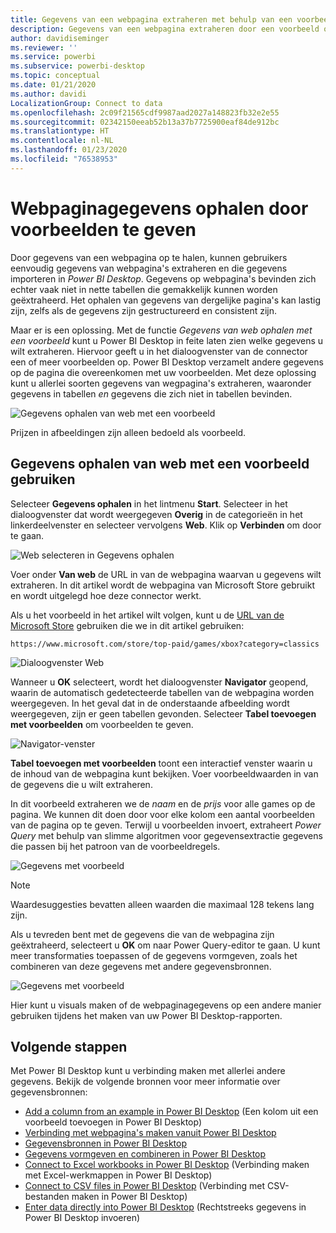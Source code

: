```yaml
---
title: Gegevens van een webpagina extraheren met behulp van een voorbeeld in Power BI Desktop
description: Gegevens van een webpagina extraheren door een voorbeeld op te geven van de gegevens die u wilt opvragen
author: davidiseminger
ms.reviewer: ''
ms.service: powerbi
ms.subservice: powerbi-desktop
ms.topic: conceptual
ms.date: 01/21/2020
ms.author: davidi
LocalizationGroup: Connect to data
ms.openlocfilehash: 2c09f21565cdf9987aad2027a148823fb32e2e55
ms.sourcegitcommit: 02342150eeab52b13a37b7725900eaf84de912bc
ms.translationtype: HT
ms.contentlocale: nl-NL
ms.lasthandoff: 01/23/2020
ms.locfileid: "76538953"
---
```

# <a name="get-webpage-data-by-providing-examples"></a>Webpaginagegevens ophalen door voorbeelden te geven

Door gegevens van een webpagina op te halen, kunnen gebruikers eenvoudig gegevens van webpagina's extraheren en die gegevens importeren in *Power BI Desktop*. Gegevens op webpagina's bevinden zich echter vaak niet in nette tabellen die gemakkelijk kunnen worden geëxtraheerd. Het ophalen van gegevens van dergelijke pagina's kan lastig zijn, zelfs als de gegevens zijn gestructureerd en consistent zijn.

Maar er is een oplossing. Met de functie *Gegevens van web ophalen met een voorbeeld* kunt u Power BI Desktop in feite laten zien welke gegevens u wilt extraheren. Hiervoor geeft u in het dialoogvenster van de connector een of meer voorbeelden op. Power BI Desktop verzamelt andere gegevens op de pagina die overeenkomen met uw voorbeelden. Met deze oplossing kunt u allerlei soorten gegevens van wegpagina's extraheren, waaronder gegevens in tabellen *en* gegevens die zich niet in tabellen bevinden.

![Gegevens ophalen van web met een voorbeeld](media/desktop-connect-to-web-by-example/web-by-example_01.png)

Prijzen in afbeeldingen zijn alleen bedoeld als voorbeeld.

## <a name="using-get-data-from-web-by-example"></a>Gegevens ophalen van web met een voorbeeld gebruiken

Selecteer **Gegevens ophalen** in het lintmenu **Start**. Selecteer in het dialoogvenster dat wordt weergegeven **Overig** in de categorieën in het linkerdeelvenster en selecteer vervolgens **Web**. Klik op **Verbinden** om door te gaan.

![Web selecteren in Gegevens ophalen](media/desktop-connect-to-web-by-example/web-by-example_03.png)

Voer onder **Van web** de URL in van de webpagina waarvan u gegevens wilt extraheren. In dit artikel wordt de webpagina van Microsoft Store gebruikt en wordt uitgelegd hoe deze connector werkt.

Als u het voorbeeld in het artikel wilt volgen, kunt u de [URL van de Microsoft Store](https://www.microsoft.com/store/top-paid/games/xbox?category=classics) gebruiken die we in dit artikel gebruiken:

    https://www.microsoft.com/store/top-paid/games/xbox?category=classics

![Dialoogvenster Web](media/desktop-connect-to-web-by-example/web-by-example_04.png)

Wanneer u **OK** selecteert, wordt het dialoogvenster **Navigator** geopend, waarin de automatisch gedetecteerde tabellen van de webpagina worden weergegeven. In het geval dat in de onderstaande afbeelding wordt weergegeven, zijn er geen tabellen gevonden. Selecteer **Tabel toevoegen met voorbeelden** om voorbeelden te geven.

![Navigator-venster](media/desktop-connect-to-web-by-example/web-by-example_05.png)

**Tabel toevoegen met voorbeelden** toont een interactief venster waarin u de inhoud van de webpagina kunt bekijken. Voer voorbeeldwaarden in van de gegevens die u wilt extraheren.

In dit voorbeeld extraheren we de *naam* en de *prijs* voor alle games op de pagina. We kunnen dit doen door voor elke kolom een aantal voorbeelden van de pagina op te geven. Terwijl u voorbeelden invoert, extraheert *Power Query* met behulp van slimme algoritmen voor gegevensextractie gegevens die passen bij het patroon van de voorbeeldregels.

![Gegevens met voorbeeld](media/desktop-connect-to-web-by-example/web-by-example_06.png)

> [!NOTE]
> Waardesuggesties bevatten alleen waarden die maximaal 128 tekens lang zijn.

Als u tevreden bent met de gegevens die van de webpagina zijn geëxtraheerd, selecteert u **OK** om naar Power Query-editor te gaan. U kunt meer transformaties toepassen of de gegevens vormgeven, zoals het combineren van deze gegevens met andere gegevensbronnen.

![Gegevens met voorbeeld](media/desktop-connect-to-web-by-example/web-by-example_07.png)

Hier kunt u visuals maken of de webpaginagegevens op een andere manier gebruiken tijdens het maken van uw Power BI Desktop-rapporten.

## <a name="next-steps"></a>Volgende stappen

Met Power BI Desktop kunt u verbinding maken met allerlei andere gegevens. Bekijk de volgende bronnen voor meer informatie over gegevensbronnen:

* [Add a column from an example in Power BI Desktop](desktop-add-column-from-example.md) (Een kolom uit een voorbeeld toevoegen in Power BI Desktop)
* [Verbinding met webpagina's maken vanuit Power BI Desktop](desktop-connect-to-web.md)
* [Gegevensbronnen in Power BI Desktop](desktop-data-sources.md)
* [Gegevens vormgeven en combineren in Power BI Desktop](desktop-shape-and-combine-data.md)
* [Connect to Excel workbooks in Power BI Desktop](desktop-connect-excel.md) (Verbinding maken met Excel-werkmappen in Power BI Desktop)
* [Connect to CSV files in Power BI Desktop](desktop-connect-csv.md) (Verbinding met CSV-bestanden maken in Power BI Desktop)
* [Enter data directly into Power BI Desktop](desktop-enter-data-directly-into-desktop.md) (Rechtstreeks gegevens in Power BI Desktop invoeren)

